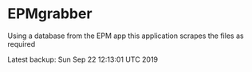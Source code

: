 # EPMgrabber
Using a database from the EPM app this application scrapes the files as required


Latest backup: Sun Sep 22 12:13:01 UTC 2019
